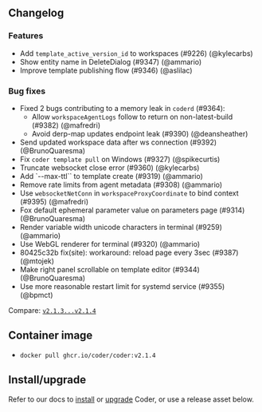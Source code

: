 ## Changelog

### Features

- Add `template_active_version_id` to workspaces (#9226) (@kylecarbs)
- Show entity name in DeleteDialog (#9347) (@ammario)
- Improve template publishing flow (#9346) (@aslilac)

### Bug fixes

- Fixed 2 bugs contributing to a memory leak in `coderd` (#9364):
  - Allow `workspaceAgentLogs` follow to return on non-latest-build (#9382)
    (@mafredri)
  - Avoid derp-map updates endpoint leak (#9390) (@deansheather)
- Send updated workspace data after ws connection (#9392) (@BrunoQuaresma)
- Fix `coder template pull` on Windows (#9327) (@spikecurtis)
- Truncate websocket close error (#9360) (@kylecarbs)
- Add `--max-ttl`` to template create (#9319) (@ammario)
- Remove rate limits from agent metadata (#9308) (@ammario)
- Use `websocketNetConn` in `workspaceProxyCoordinate` to bind context (#9395)
  (@mafredri)
- Fox default ephemeral parameter value on parameters page (#9314)
  (@BrunoQuaresma)
- Render variable width unicode characters in terminal (#9259) (@ammario)
- Use WebGL renderer for terminal (#9320) (@ammario)
- 80425c32b fix(site): workaround: reload page every 3sec (#9387) (@mtojek)
- Make right panel scrollable on template editor (#9344) (@BrunoQuaresma)
- Use more reasonable restart limit for systemd service (#9355) (@bpmct)

Compare:
[`v2.1.3...v2.1.4`](https://github.com/coder/coder/compare/v2.1.3...v2.1.4)

## Container image

- `docker pull ghcr.io/coder/coder:v2.1.4`

## Install/upgrade

Refer to our docs to [install](https://coder.com/docs/install) or
[upgrade](https://coder.com/docs/admin/upgrade) Coder, or use a
release asset below.
